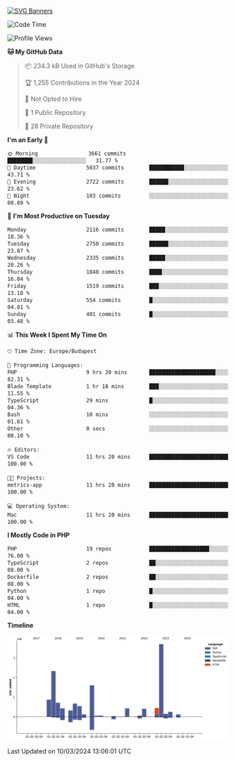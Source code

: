 [![SVG Banners](https://svg-banners.vercel.app/api?type=glitch&text1=Gere_Lajos%F0%9F%92%BB&width=800&height=400)](https://github.com/Akshay090/svg-banners)

<!--START_SECTION:waka-->
![Code Time](http://img.shields.io/badge/Code%20Time-1%2C443%20hrs%2053%20mins-blue)

![Profile Views](http://img.shields.io/badge/Profile%20Views-0-blue)

**🐱 My GitHub Data** 

> 📦 234.3 kB Used in GitHub's Storage 
 > 
> 🏆 1,255 Contributions in the Year 2024
 > 
> 🚫 Not Opted to Hire
 > 
> 📜 1 Public Repository 
 > 
> 🔑 28 Private Repository 
 > 
**I'm an Early 🐤** 

```text
🌞 Morning                3661 commits        ████████░░░░░░░░░░░░░░░░░   31.77 % 
🌆 Daytime                5037 commits        ███████████░░░░░░░░░░░░░░   43.71 % 
🌃 Evening                2722 commits        ██████░░░░░░░░░░░░░░░░░░░   23.62 % 
🌙 Night                  103 commits         ░░░░░░░░░░░░░░░░░░░░░░░░░   00.89 % 
```
📅 **I'm Most Productive on Tuesday** 

```text
Monday                   2116 commits        █████░░░░░░░░░░░░░░░░░░░░   18.36 % 
Tuesday                  2750 commits        ██████░░░░░░░░░░░░░░░░░░░   23.87 % 
Wednesday                2335 commits        █████░░░░░░░░░░░░░░░░░░░░   20.26 % 
Thursday                 1848 commits        ████░░░░░░░░░░░░░░░░░░░░░   16.04 % 
Friday                   1519 commits        ███░░░░░░░░░░░░░░░░░░░░░░   13.18 % 
Saturday                 554 commits         █░░░░░░░░░░░░░░░░░░░░░░░░   04.81 % 
Sunday                   401 commits         █░░░░░░░░░░░░░░░░░░░░░░░░   03.48 % 
```


📊 **This Week I Spent My Time On** 

```text
🕑︎ Time Zone: Europe/Budapest

💬 Programming Languages: 
PHP                      9 hrs 20 mins       █████████████████████░░░░   82.31 % 
Blade Template           1 hr 18 mins        ███░░░░░░░░░░░░░░░░░░░░░░   11.55 % 
TypeScript               29 mins             █░░░░░░░░░░░░░░░░░░░░░░░░   04.36 % 
Bash                     10 mins             ░░░░░░░░░░░░░░░░░░░░░░░░░   01.61 % 
Other                    0 secs              ░░░░░░░░░░░░░░░░░░░░░░░░░   00.10 % 

🔥 Editors: 
VS Code                  11 hrs 20 mins      █████████████████████████   100.00 % 

🐱‍💻 Projects: 
metrics-app              11 hrs 20 mins      █████████████████████████   100.00 % 

💻 Operating System: 
Mac                      11 hrs 20 mins      █████████████████████████   100.00 % 
```

**I Mostly Code in PHP** 

```text
PHP                      19 repos            ███████████████████░░░░░░   76.00 % 
TypeScript               2 repos             ██░░░░░░░░░░░░░░░░░░░░░░░   08.00 % 
Dockerfile               2 repos             ██░░░░░░░░░░░░░░░░░░░░░░░   08.00 % 
Python                   1 repo              █░░░░░░░░░░░░░░░░░░░░░░░░   04.00 % 
HTML                     1 repo              █░░░░░░░░░░░░░░░░░░░░░░░░   04.00 % 
```



**Timeline**

![Lines of Code chart](https://raw.githubusercontent.com/gere-lajos/gere-lajos/main/assets/bar_graph.png)


 Last Updated on 10/03/2024 13:06:01 UTC
<!--END_SECTION:waka-->
